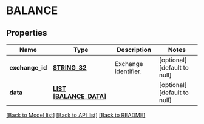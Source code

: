 # BALANCE

## Properties
Name | Type | Description | Notes
------------ | ------------- | ------------- | -------------
**exchange_id** | [**STRING_32**](STRING_32.md) | Exchange identifier. | [optional] [default to null]
**data** | [**LIST [BALANCE_DATA]**](Balance_data.md) |  | [optional] [default to null]

[[Back to Model list]](../README.md#documentation-for-models) [[Back to API list]](../README.md#documentation-for-api-endpoints) [[Back to README]](../README.md)


